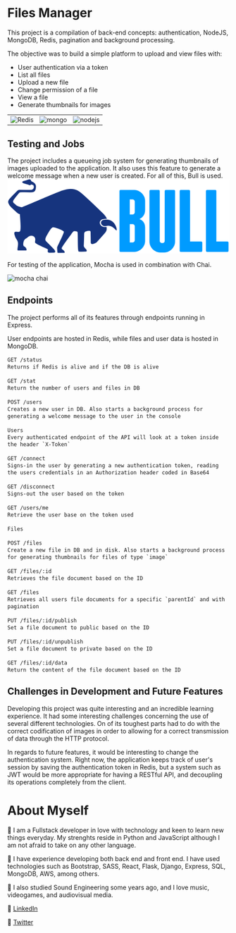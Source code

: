 # Files Manager

This project is a compilation of back-end concepts: authentication, NodeJS, MongoDB, Redis, pagination and background processing.

The objective was to build a simple platform to upload and view files with:

- User authentication via a token
- List all files
- Upload a new file
- Change permission of a file
- View a file
- Generate thumbnails for images

|                                                                                                         |                                                                                      |                                                                                              |
| ------------------------------------------------------------------------------------------------------- | ------------------------------------------------------------------------------------ | -------------------------------------------------------------------------------------------- |
| ![Redis](https://upload.wikimedia.org/wikipedia/en/thumb/6/6b/Redis_Logo.svg/1000px-Redis_Logo.svg.png) | ![mongo](https://webassets.mongodb.com/_com_assets/cms/mongodb_logo1-76twgcu2dm.png) | ![nodejs](https://d2eip9sf3oo6c2.cloudfront.net/tags/images/000/000/256/full/nodejslogo.png) |

## Testing and Jobs

The project includes a queueing job system for generating thumbnails of images uploaded to the application. It also uses this feature to generate a welcome message when a new user is created. For all of this, Bull is used.
![bull nodejs](https://raw.githubusercontent.com/OptimalBits/bull/master/support/logo%402x.png)

For testing of the application, Mocha is used in combination with Chai.

![mocha chai](https://miro.medium.com/max/499/0*WpXBkrfgR2g9dw2T.png)

## Endpoints

The project performs all of its features through endpoints running in Express.

User endpoints are hosted in Redis, while files and user data is hosted in MongoDB.

    GET /status
    Returns if Redis is alive and if the DB is alive

    GET /stat
    Return the number of users and files in DB

    POST /users
    Creates a new user in DB. Also starts a background process for generating a welcome message to the user in the console

    Users
    Every authenticated endpoint of the API will look at a token inside the header `X-Token`

    GET /connect
    Signs-in the user by generating a new authentication token, reading the users credentials in an Authorization header coded in Base64

    GET /disconnect
    Signs-out the user based on the token

    GET /users/me
    Retrieve the user base on the token used

    Files

    POST /files
    Create a new file in DB and in disk. Also starts a background process for generating thumbnails for files of type `image`

    GET /files/:id
    Retrieves the file document based on the ID

    GET /files
    Retrieves all users file documents for a specific `parentId` and with pagination

    PUT /files/:id/publish
    Set a file document to public based on the ID

    PUT /files/:id/unpublish
    Set a file document to private based on the ID

    GET /files/:id/data
    Return the content of the file document based on the ID

## Challenges in Development and Future Features

Developing this project was quite interesting and an incredible learning experience. It had some interesting challenges concerning the use of several different technologies. On of its toughest parts had to do with the correct codification of images in order to allowing for a correct transmission of data through the HTTP protocol.

In regards to future features, it would be interesting to change the authentication system. Right now, the application keeps track of user's session by saving the authentication token in Redis, but a system such as JWT would be more appropriate for having a RESTful API, and decoupling its operations completely from the client.

# About Myself

🎯 I am a Fullstack developer in love with technology and keen to learn new things everyday. My strenghts reside in Python and JavaScript although I am not afraid to take on any other language.

🎯 I have experience developing both back end and front end. I have used technologies such as Bootstrap, SASS, React, Flask, Django, Express, SQL, MongoDB, AWS, among others.

🎯 I also studied Sound Engineering some years ago, and I love music, videogames, and audiovisual media.

🔹 [LinkedIn](https://www.linkedin.com/in/jhoan-stiven-zamora-caicedo/)

🔹 [Twitter](https://twitter.com/JhoanZamora10)
